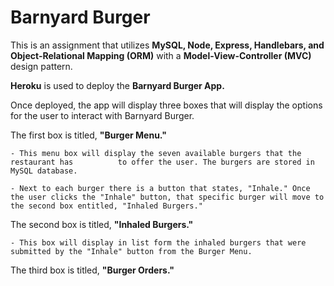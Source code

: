 # Barnyard Burger

This is an assignment that utilizes **MySQL, Node, Express, Handlebars, and Object-Relational Mapping (ORM)** with a **Model-View-Controller (MVC)** design pattern.

**Heroku** is used to deploy the **Barnyard Burger App.**

Once deployed, the app will display three boxes that will display the options for the user to interact with Barnyard Burger. 

The first box is titled, **"Burger Menu."**

    - This menu box will display the seven available burgers that the restaurant has          to offer the user. The burgers are stored in MySQL database.
        
    - Next to each burger there is a button that states, "Inhale." Once the user clicks the "Inhale" button, that specific burger will move to the second box entitled, "Inhaled Burgers."

The second box is titled, **"Inhaled Burgers."**

    - This box will display in list form the inhaled burgers that were submitted by the "Inhale" button from the Burger Menu.

The third box is titled, **"Burger Orders."**


